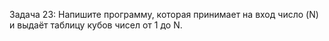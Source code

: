 Задача 23: Напишите программу, которая принимает на вход число (N) и выдаёт таблицу кубов чисел от 1 до N.
